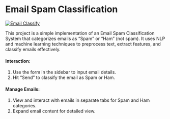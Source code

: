 # Email Spam Classification

[![Email Classify](https://emailspamclassify1.streamlit.app/~/+/favicon.png)](https://emailspamclassify1.streamlit.app/)

This project is a simple implementation of an Email Spam Classification System that categorizes emails as “Spam” or “Ham” (not spam). It uses NLP and machine learning techniques to preprocess text, extract features, and classify emails effectively.


#### Interaction:
1. Use the form in the sidebar to input email details.
2. Hit “Send” to classify the email as Spam or Ham.


#### Manage Emails:
1. View and interact with emails in separate tabs for Spam and Ham categories.
2. Expand email content for detailed view.
